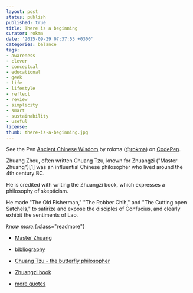 ```yaml
---
layout: post
status: publish
published: true
title: There is a beginning
curator: rokma
date: '2015-09-29 07:37:55 +0300'
categories: balance
tags:
- awareness
- clever
- conceptual
- educational
- geek
- life
- lifestyle
- reflect
- review
- simplicity
- smart
- sustainability
- useful
license:
thumb: there-is-a-beginning.jpg
---
```


<p data-height="800" data-theme-id="9840" data-slug-hash="yYgaZa" data-default-tab="result" data-user="rokma" class='codepen'>See the Pen <a href='http://codepen.io/rokma/pen/yYgaZa/'>Ancient Chinese Wisdom</a> by rokma (<a href='http://codepen.io/rokma'>@rokma</a>) on <a href='http://codepen.io'>CodePen</a>.</p>
<script async src="//assets.codepen.io/assets/embed/ei.js"></script>


Zhuang Zhou, often written Chuang Tzu, known for Zhuangzi ("Master Zhuang")[1] was an influential Chinese philosopher who lived around the 4th century BC.

He is credited with writing the Zhuangzi book, which expresses a philosophy of skepticism.

He made "The Old Fisherman," "The Robber Chih," and "The Cutting open Satchels," to satirize and expose the disciples of Confucius, and clearly exhibit the sentiments of Lao.


_know more:_{:class="readmore"}

- [Master Zhuang](https://en.wikipedia.org/wiki/Zhuang_Zhou)

- [bibliography](http://nothingistic.org/library/chuangtzu/)

- [Chuang Tzu - the butterfly philosopher](http://www.pantheism.net/paul/history/chuang-tzu.htm)

- [Zhuangzi book](https://en.wikipedia.org/wiki/Zhuangzi_(book))

- [more quotes](https://www.goodreads.com/author/quotes/149093.Zhuangzi)
